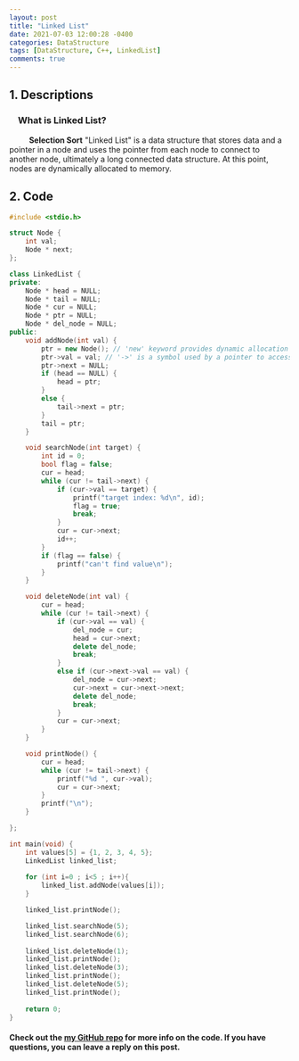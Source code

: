 ```yaml
---
layout: post
title: "Linked List"
date: 2021-07-03 12:00:28 -0400
categories: DataStructure
tags: [DataStructure, C++, LinkedList]
comments: true
---
```


## 1. Descriptions
### &nbsp;&nbsp;&nbsp;&nbsp;What is Linked List?  
&nbsp;&nbsp;&nbsp;&nbsp;&nbsp;&nbsp;&nbsp;&nbsp; **Selection Sort** "Linked List" is a data structure that stores data and a pointer in a node and uses the pointer from each node to connect to another node, ultimately a long connected data structure. At this point, nodes are dynamically allocated to memory.   

## 2. Code
```cpp
#include <stdio.h>

struct Node {
    int val;
    Node * next;
};

class LinkedList {
private:
    Node * head = NULL;
    Node * tail = NULL;
    Node * cur = NULL;
    Node * ptr = NULL;
    Node * del_node = NULL;
public:
    void addNode(int val) {
        ptr = new Node(); // 'new' keyword provides dynamic allocation like 'malloc' function in C language. And dynamically assigned objects must be pointed out using a pointer.
        ptr->val = val; // '->' is a symbol used by a pointer to access an element.
        ptr->next = NULL;
        if (head == NULL) {
            head = ptr;
        }
        else {
            tail->next = ptr;
        }
        tail = ptr;
    }

    void searchNode(int target) {
        int id = 0;
        bool flag = false;
        cur = head;
        while (cur != tail->next) {
            if (cur->val == target) {
                printf("target index: %d\n", id);
                flag = true;
                break;
            }
            cur = cur->next;
            id++;
        }
        if (flag == false) {
            printf("can't find value\n");
        }
    }

    void deleteNode(int val) {
        cur = head;
        while (cur != tail->next) {
            if (cur->val == val) {
                del_node = cur;
                head = cur->next;
                delete del_node;
                break;
            }
            else if (cur->next->val == val) {
                del_node = cur->next;
                cur->next = cur->next->next;
                delete del_node;
                break;
            }
            cur = cur->next;
        }
    }

    void printNode() {
        cur = head;
        while (cur != tail->next) {
            printf("%d ", cur->val);
            cur = cur->next;
        }
        printf("\n");
    }

};

int main(void) {
    int values[5] = {1, 2, 3, 4, 5};
    LinkedList linked_list;
    
    for (int i=0 ; i<5 ; i++){
        linked_list.addNode(values[i]);
    }

    linked_list.printNode();

    linked_list.searchNode(5);
    linked_list.searchNode(6);
    
    linked_list.deleteNode(1);
    linked_list.printNode();
    linked_list.deleteNode(3);
    linked_list.printNode();
    linked_list.deleteNode(5);
    linked_list.printNode();
    
    return 0;
}
```

#### Check out the [my GitHub repo][hyuk-gh] for more info on the code. If you have questions, you can leave a reply on this post.

[hyuk-gh]:   https://github.com/dlgur1994/StudyAlgorithms/DataStructure
